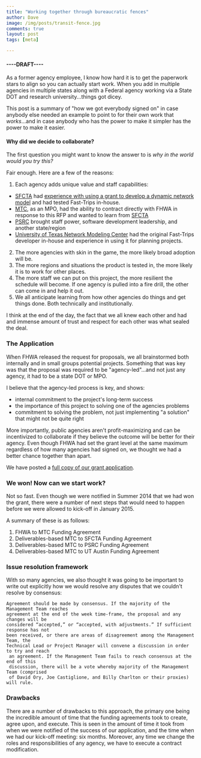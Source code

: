 ```yaml
---
title: "Working together through bureaucratic fences"
author: Dave
image: /img/posts/transit-fence.jpg
comments: true
layout: post
tags: [meta]

---
```


#### ----DRAFT----

As a former agency employee, I know how hard it is to get the paperwork stars to align
so you can actually start work.  When you add in multiple agencies in multiple states along
with a Federal agency working via a State DOT and research university...things got dicey.

This post is a summary of "how we got everybody signed on" in case anybody else needed an
 example to point to for their own work that *works*...and in case anybody who has the power
  to make it simpler has the power to make it easier.

#### Why did we decide to collaborate?

The first question you might want to know the answer to is *why in the world would you try this?*

Fair enough.  Here are a few of the reasons:

1. Each agency adds unique value and staff capabilities:
  * [SFCTA](http://www.sfcta.org/modeling) had [experience with using a grant to develop a dynamic 
  network model](www.github.com/sfcta/dta) and had tested Fast-Trips in-house.
  * [MTC](http://www.mtc.ca.gov), as an MPO, had the ability to contract directly with FHWA in response to this RFP and 
  wanted to learn from [SFCTA](http://www.sfcta.org/modeling)
  * [PSRC](http://www.psrc.org) brought staff power, software development leadership, and another state/region
  * [University of Texas Network Modeling Center](http://ctr.utexas.edu/nmc) had the original Fast-Trips developer
  in-house and experience in using it for planning projects.
2. The more agencies with skin in the game, the more likely broad adoption will be.
3. The more regions and situations the product is tested in, the more likely it is to work for other places. 
4. The more staff we can put on this project, the more resilient the schedule will become.  If one agency
is pulled into a fire drill, the other can come in and help it out.
5. We all anticipate learning from how other agencies do things and get things done.  Both technically and institutionally.

<!--break-->

I think at the end of the day, the fact that we all knew each other and had and immense amount
of trust and respect for each other was what sealed the deal.  

### The Application

When FHWA released the request for proposals, we all brainstormed both internally and
in small groups potential projects.  Something that was key was that the proposal was required 
to be "agency-led"...and not just any agency, it had to be a state DOT or MPO.

I believe that the agency-led process is key, and shows:

* internal commitment to the project's long-term success
* the importance of this project to solving one of the agencies problems
* commitment to solving the problem, not just implementing "a solution" that might not be quite right

More importantly, public agencies aren't profit-maximizing and can be incentivized to collaborate
if they believe the outcome will be better for their agency.  Even though FHWA had set the 
grant level at the same maximum regardless of how many agencies had signed on, we thought we
had a better chance together than apart.

We have posted a [full copy of our grant application](Documents/C10_MTC_Application.pdf).

### We won!  Now can we start work?

Not so fast.  Even though we were notified in Summer 2014 that we had won the grant, there 
were a number of next steps that would need to happen before we were allowed to kick-off in 
January 2015.

A summary of these is as follows:

1. FHWA to MTC Funding Agreement
2. Deliverables-based MTC to SFCTA Funding Agreement
3. Deliverables-based MTC to PSRC Funding Agreement
4. Deliverables-based MTC to UT Austin Funding Agreement

### Issue resolution framework

With so many agencies, we also thought it was going to be important to write out explicitly
how we would resolve any disputes that we couldn't resolve by consensus:

	Agreement should be made by consensus. If the majority of the Management Team reaches 
	agreement at the end of the week time-frame, the proposal and any changes will be 
	considered “accepted,” or “accepted, with adjustments.” If sufficient response has not 
	been received, or there are areas of disagreement among the Management Team, the 
	Technical Lead or Project Manager will convene a discussion in order to try and reach
	 an agreement. If the Management Team fails to reach consensus at the end of this 
	 discussion, there will be a vote whereby majority of the Management Team (comprised 
	 of David Ory, Joe Castiglione, and Billy Charlton or their proxies) will rule.

### Drawbacks

There are a number of drawbacks to this approach, the primary one being the incredible
amount of time that the funding agreements took to create, agree upon, and execute.  This
is seen in the amount of time it took from when we were notified of the success of our application,
and the time when we had our kick-off meeting:  six months.  Moreover, any time we change
the roles and responsibilities of any agency, we have to execute a contract modification.

